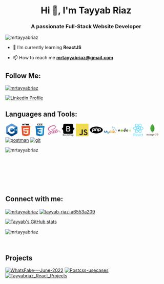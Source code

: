 <h1 align="center">Hi 👋, I'm Tayyab Riaz</h1>
<h3 align="center">A passionate Full-Stack Website Developer</h3>
<!-- Students-Result-Management-System--DBMS-Project -->
<p align="left">
  <img src="https://komarev.com/ghpvc/?username=mrtayyabriaz&label=Profile%20views&color=0e75b6&style=flat"       
       alt="mrtayyabriaz" />
</p>

<!--twitter info-->
<!--<p align="left"> <a href="https://github.com/ryo-ma/github-profile-trophy"><img src="https://github-profile-trophy.vercel.app/?username=mrtayyabriaz" alt="mrtayyabriaz" /></a> </p>-->

- 🌱 I’m currently learning **ReactJS**

<!-- - 💬 Ask me about **anything** -->

- 📫 How to reach me **mrtayyabriaz@gmail.com**

<!-- Followers -->
## Follow Me:
  <a href="https://twitter.com/mrtayyabriaz" target="blank"><img     src="https://img.shields.io/twitter/follow/mrtayyabriaz?logo=twitter&style=for-the-badge" alt="mrtayyabriaz" /></a>
  
[![Linkedin Profile](https://img.shields.io/badge/Linkedin-tayyabriaz-black?labelColor=0077b5&style=for-the-badge&logo=linkedin&color=eeeeee)](https://www.linkedin.com/in/tayyab-riaz-a6553a209/)

## Languages and Tools:
<p align="left">
<a href="https://www.w3schools.com/cpp/" target="_blank" rel="noreferrer"> <img src="https://raw.githubusercontent.com/devicons/devicon/master/icons/cplusplus/cplusplus-original.svg" alt="cplusplus" width="40" height="40"/></a> <a href="https://www.w3.org/html/" target="_blank" rel="noreferrer"> <img src="https://raw.githubusercontent.com/devicons/devicon/master/icons/html5/html5-original-wordmark.svg" alt="html5" width="40" height="40"/></a> <a href="https://www.w3schools.com/css/" target="_blank" rel="noreferrer"> <img src="https://raw.githubusercontent.com/devicons/devicon/master/icons/css3/css3-original-wordmark.svg" alt="css3" width="40" height="40"/></a> <a href="https://sass-lang.com" target="_blank" rel="noreferrer"> <img src="https://raw.githubusercontent.com/devicons/devicon/master/icons/sass/sass-original.svg" alt="sass" width="40" height="40"/></a> <a href="https://getbootstrap.com" target="_blank" rel="noreferrer"> <img src="https://raw.githubusercontent.com/devicons/devicon/master/icons/bootstrap/bootstrap-plain-wordmark.svg" alt="bootstrap" width="40" height="40"/></a> <a href="https://developer.mozilla.org/en-US/docs/Web/JavaScript" target="_blank" rel="noreferrer"> <img src="https://raw.githubusercontent.com/devicons/devicon/master/icons/javascript/javascript-original.svg" alt="javascript" width="40" height="40"/></a> <a href="https://git-scm.com/" target="_blank" rel="noreferrer"> <img src="https://raw.githubusercontent.com/devicons/devicon/master/icons/php/php-plain.svg" alt="git" width="40" height="40"/></a> <a href="https://www.mysql.com/" target="_blank" rel="noreferrer"> <img src="https://raw.githubusercontent.com/devicons/devicon/master/icons/mysql/mysql-original-wordmark.svg" alt="mysql" width="40" height="40"/></a> <a href="https://nodejs.org" target="_blank" rel="noreferrer"> <img src="https://raw.githubusercontent.com/devicons/devicon/master/icons/nodejs/nodejs-original-wordmark.svg" alt="nodejs" width="40" height="40"/></a> <a href="https://reactjs.org/" target="_blank" rel="noreferrer"> <img src="https://raw.githubusercontent.com/devicons/devicon/master/icons/react/react-original-wordmark.svg" alt="react" width="40" height="40"/></a> <a href="https://www.mongodb.com/" target="_blank" rel="noreferrer"> <img src="https://raw.githubusercontent.com/devicons/devicon/master/icons/mongodb/mongodb-original-wordmark.svg" alt="mongodb" width="40" height="40"/></a> <a href="https://postman.com" target="_blank" rel="noreferrer"> <img src="https://www.vectorlogo.zone/logos/getpostman/getpostman-icon.svg" alt="postman" width="40" height="40"/></a> <a href="https://git-scm.com/" target="_blank" rel="noreferrer"> <img src="https://www.vectorlogo.zone/logos/git-scm/git-scm-icon.svg" alt="git" width="40" height="40"/></a>
</p>

<!-- most used languages 
==options==
size_weight=0.5&count_weight=0.5&hide=scss&langs_count=8hide_progress=true-->
<p>
<img align="left" src="https://github-readme-stats.vercel.app/api/top-langs?username=mrtayyabriaz&show_icons=true&locale=en&layout=compact&theme=tokyonight" alt="mrtayyabriaz" /> 
  <br><br><br><br><br><br><br>
</p>


## Connect with me:
<p align="left">
<a href="https://twitter.com/mrtayyabriaz" target="blank"><img align="center" src="https://raw.githubusercontent.com/rahuldkjain/github-profile-readme-generator/master/src/images/icons/Social/twitter.svg" alt="mrtayyabriaz" height="30" width="40" /></a>
<a href="https://linkedin.com/in/tayyab-riaz-a6553a209" target="blank"><img align="center" src="https://raw.githubusercontent.com/rahuldkjain/github-profile-readme-generator/master/src/images/icons/Social/linked-in-alt.svg" alt="tayyab-riaz-a6553a209" height="30" width="40" /></a>
</p>  
  
<!--stats--  -options-   &hide=stars,commits,prs,issues,contribs  &show=reviews,discussions_started,discussions_answered,prs_merged,prs_merged_percentage-->
[![Tayyab's GitHub stats](https://github-readme-stats.vercel.app/api?username=mrtayyabriaz&hide=contribs,prs,issues&show_icons=true&theme=tokyonight)](https://github.com/mrtayyabriaz/github-readme-stats)

<!--counts-->
<p><img align="center" src="https://github-readme-streak-stats.herokuapp.com/?user=mrtayyabriaz&theme=tokyonight" alt="mrtayyabriaz" /></p><br>

## Projects
<!-- Pins (start) -->
[![WhatsFake---June-2022](https://github-readme-stats.vercel.app/api/pin/?username=mrtayyabriaz&repo=WhatsFake---June-2022&show_owner=true&theme=github_dark)](https://github.com/anuraghazra/github-readme-stats)
[![Postcss-usecases](https://github-readme-stats.vercel.app/api/pin/?username=mrtayyabriaz&repo=Postcss-usecases&show_owner=true&theme=github_dark)](https://github.com/anuraghazra/github-readme-stats)
[![Tayyabriaz_React_Projects](https://github-readme-stats.vercel.app/api/pin/?username=mrtayyabriaz&repo=Tayyabriaz_React_Projects&show_owner=true&theme=github_dark )](https://github.com/anuraghazra/github-readme-stats)
<!--pins (end) -->
